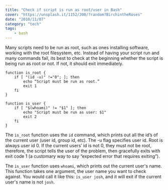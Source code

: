 ```yaml
---
title: "Check if script is run as root/user in Bash"
cover: "https://unsplash.it/1152/300/?random?BirchintheRoses"
date: "2010/11/07"
category: "tech"
tags:
    - bash
---
```


Many scripts need to be run as root, such as ones installing software,
working with the root filesystem, etc. Instead of having your script run
and many commands fail, its best to check at the beginning whether the
script is being run as root or not. If not, it should exit immediately.

```
function is_root {
    if [ "(id -u)" !="0"; ]; then
        echo “Script must be run as root.”
        exit 1
    fi
}

function is_user {
    if [ "$(whoami)" != "$1" ]; then
        echo "Script must be run as user: $1"
        exit 2
    fi
}
```

The `is_root` function uses the `id` command, which prints out all the id’s of the current user (user id, group id, etc). The -u flag specifies user id.
Root is always user id 0. If the current users’ id is not 0, they must
not be root, therefore, the script tells the user of the problem, then
gracefully exits with exit code 1 (a customary way to say “expected
error that requires exiting”).

The `is_user` function uses `whoami`, which prints out the current user's name. This function takes one argument, the user name you want to check against. You would call it like this: `is_user josh`, and it will exit if the current user's name is not `josh`.

